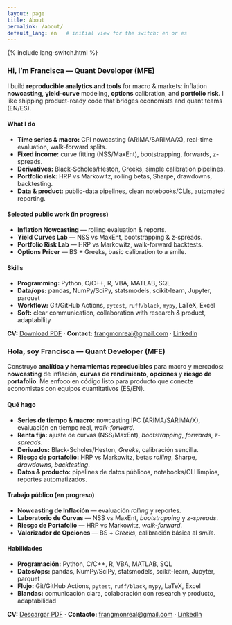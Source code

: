 ```yaml
---
layout: page
title: About
permalink: /about/
default_lang: en   # initial view for the switch: en or es
---
```


{% include lang-switch.html %}

<div data-lang="en" markdown="1">

### Hi, I’m Francisca — Quant Developer (MFE)
I build **reproducible analytics and tools** for macro & markets: inflation **nowcasting**, **yield-curve** modeling, **options** calibration, and **portfolio risk**. I like shipping product-ready code that bridges economists and quant teams (EN/ES).

#### What I do
- **Time series & macro:** CPI nowcasting (ARIMA/SARIMA/X), real-time evaluation, walk-forward splits.  
- **Fixed income:** curve fitting (NSS/MaxEnt), bootstrapping, forwards, z-spreads.  
- **Derivatives:** Black-Scholes/Heston, Greeks, simple calibration pipelines.  
- **Portfolio risk:** HRP vs Markowitz, rolling betas, Sharpe, drawdowns, backtesting.  
- **Data & product:** public-data pipelines, clean notebooks/CLIs, automated reporting.

#### Selected public work (in progress)
- **Inflation Nowcasting** — rolling evaluation & reports.  
- **Yield Curves Lab** — NSS vs MaxEnt, bootstrapping & z-spreads.  
- **Portfolio Risk Lab** — HRP vs Markowitz, walk-forward backtests.  
- **Options Pricer** — BS + Greeks, basic calibration to a smile.

#### Skills
- **Programming:** Python, C/C++, R, VBA, MATLAB, SQL  
- **Data/ops:** pandas, NumPy/SciPy, statsmodels, scikit-learn, Jupyter, parquet  
- **Workflow:** Git/GitHub Actions, `pytest`, `ruff/black`, `mypy`, LaTeX, Excel  
- **Soft:** clear communication, collaboration with research & product, adaptability


<p><strong>CV:</strong>
  <a href="{{ '/assets/CV_FranciscaGonzalez_2025.pdf' | relative_url }}"
     target="_blank" rel="noopener">Download PDF</a>
  · <strong>Contact:</strong> <a href="mailto:frangmonreal@gmail.com">frangmonreal@gmail.com</a>
  · <a href="https://www.linkedin.com/in/frangmonreal/" target="_blank" rel="noopener">LinkedIn</a>
</p>

</div>

<div data-lang="es" markdown="1">

### Hola, soy Francisca — Quant Developer (MFE)
Construyo **analítica y herramientas reproducibles** para macro y mercados: **nowcasting** de inflación, **curvas de rendimiento**, **opciones** y **riesgo de portafolio**. Me enfoco en código listo para producto que conecte economistas con equipos cuantitativos (ES/EN).

#### Qué hago
- **Series de tiempo & macro:** nowcasting IPC (ARIMA/SARIMA/X), evaluación en tiempo real, *walk-forward*.  
- **Renta fija:** ajuste de curvas (NSS/MaxEnt), *bootstrapping*, *forwards*, *z-spreads*.  
- **Derivados:** Black-Scholes/Heston, *Greeks*, calibración sencilla.  
- **Riesgo de portafolio:** HRP vs Markowitz, betas *rolling*, Sharpe, *drawdowns*, *backtesting*.  
- **Datos & producto:** pipelines de datos públicos, notebooks/CLI limpios, reportes automatizados.

#### Trabajo público (en progreso)
- **Nowcasting de Inflación** — evaluación *rolling* y reportes.  
- **Laboratorio de Curvas** — NSS vs MaxEnt, *bootstrapping* y *z-spreads*.  
- **Riesgo de Portafolio** — HRP vs Markowitz, *walk-forward*.  
- **Valorizador de Opciones** — BS + *Greeks*, calibración básica al *smile*.

#### Habilidades
- **Programación:** Python, C/C++, R, VBA, MATLAB, SQL  
- **Datos/ops:** pandas, NumPy/SciPy, statsmodels, scikit-learn, Jupyter, parquet  
- **Flujo:** Git/GitHub Actions, `pytest`, `ruff/black`, `mypy`, LaTeX, Excel  
- **Blandas:** comunicación clara, colaboración con research y producto, adaptabilidad


<p><strong>CV:</strong>
  <a href="{{ '/assets/CV_FranciscaGonzalez_2025.pdf' | relative_url }}"
     target="_blank" rel="noopener">Descargar PDF</a>
  · <strong>Contacto:</strong> <a href="mailto:frangmonreal@gmail.com">frangmonreal@gmail.com</a>
  · <a href="https://www.linkedin.com/in/frangmonreal/" target="_blank" rel="noopener">LinkedIn</a>
</p>

</div>

